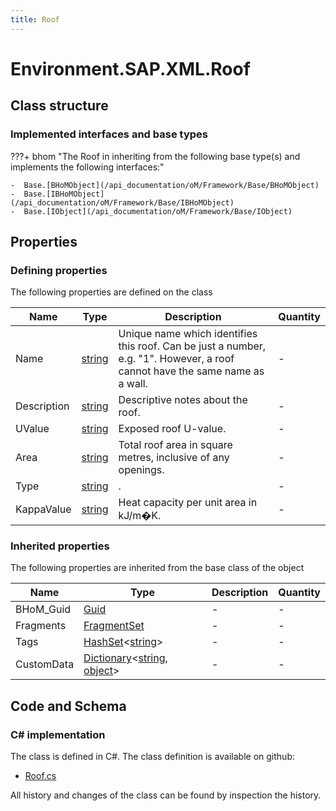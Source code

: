 ```yaml
---
title: Roof
---
```


# Environment.SAP.XML.Roof



## Class structure

### Implemented interfaces and base types

???+ bhom "The Roof in inheriting from the following base type(s) and implements the following interfaces:"

    -  Base.[BHoMObject](/api_documentation/oM/Framework/Base/BHoMObject)
    -  Base.[IBHoMObject](/api_documentation/oM/Framework/Base/IBHoMObject)
    -  Base.[IObject](/api_documentation/oM/Framework/Base/IObject)


## Properties



### Defining properties

The following properties are defined on the class

| Name             | Type             | Description      | Quantity         |
|------------------|------------------|------------------|------------------|
| Name | [string](https://learn.microsoft.com/en-us/dotnet/api/System.String?view=netstandard-2.0) | Unique name which identifies this roof.  Can be just a number, e.g. "1".  However, a roof cannot have the same name as a wall. | - |
| Description | [string](https://learn.microsoft.com/en-us/dotnet/api/System.String?view=netstandard-2.0) | Descriptive notes about the roof. | - |
| UValue | [string](https://learn.microsoft.com/en-us/dotnet/api/System.String?view=netstandard-2.0) | Exposed roof U-value. | - |
| Area | [string](https://learn.microsoft.com/en-us/dotnet/api/System.String?view=netstandard-2.0) | Total roof area in square metres, inclusive of any openings. | - |
| Type | [string](https://learn.microsoft.com/en-us/dotnet/api/System.String?view=netstandard-2.0) | . | - |
| KappaValue | [string](https://learn.microsoft.com/en-us/dotnet/api/System.String?view=netstandard-2.0) | Heat capacity per unit area in kJ/m�K. | - |


### Inherited properties
The following properties are inherited from the base class of the object

| Name             | Type             | Description      | Quantity         |
|------------------|------------------|------------------|------------------|
| BHoM_Guid | [Guid](https://learn.microsoft.com/en-us/dotnet/api/System.Guid?view=netstandard-2.0) | - | - |
| Fragments | [FragmentSet](/api_documentation/oM/Framework/Base/FragmentSet) | - | - |
| Tags | [HashSet](https://learn.microsoft.com/en-us/dotnet/api/System.Collections.Generic.HashSet-1?view=netstandard-2.0)&lt;[string](https://learn.microsoft.com/en-us/dotnet/api/System.String?view=netstandard-2.0)&gt; | - | - |
| CustomData | [Dictionary](https://learn.microsoft.com/en-us/dotnet/api/System.Collections.Generic.Dictionary-2?view=netstandard-2.0)&lt;[string](https://learn.microsoft.com/en-us/dotnet/api/System.String?view=netstandard-2.0), [object](https://learn.microsoft.com/en-us/dotnet/api/System.Object?view=netstandard-2.0)&gt; | - | - |


## Code and Schema

### C# implementation

The class is defined in C#. The class definition is available on github:

- [Roof.cs](https://github.com/BHoM/SAP_Toolkit/blob/develop/SAP_oM/XML/Roof.cs)

All history and changes of the class can be found by inspection the history.
